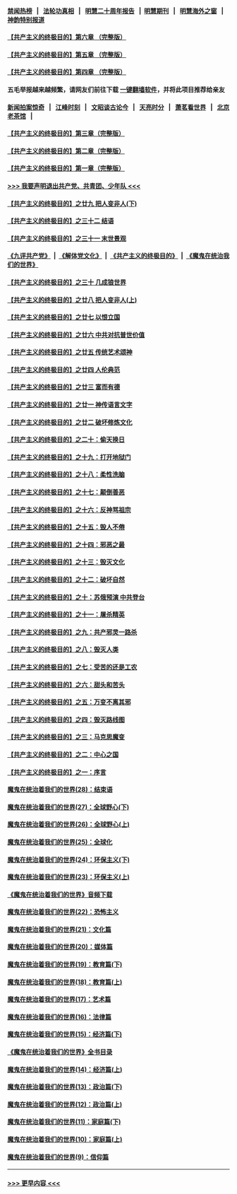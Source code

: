 #### [禁闻热榜](热点新闻.md?=0)  &nbsp;&nbsp;|&nbsp;&nbsp; [法轮功真相](https://github.com/gfw-breaker/truth/blob/master/README.md?=0) &nbsp;&nbsp;|&nbsp;&nbsp; [明慧二十周年报告](https://github.com/gfw-breaker/mh-reports/blob/master/README.md?=0) &nbsp;&nbsp;|&nbsp;&nbsp;[明慧期刊](https://github.com/gfw-breaker/mh-qikan) &nbsp;&nbsp;|&nbsp;&nbsp; [明慧海外之窗](https://github.com/gfw-breaker/mh-news/blob/master/README.md?=0) &nbsp;&nbsp;|&nbsp;&nbsp; [神韵特别报道](https://github.com/gfw-breaker/mh-news/blob/master/shenyun.md?=0)
#### [【共产主义的终极目的】第六章 （完整版）](../pages/nsc422/n11428913.md?t=02241731) 
#### [【共产主义的终极目的】第五章 （完整版）](../pages/nsc422/n11428912.md?t=02241731) 
#### [【共产主义的终极目的】第四章 （完整版）](../pages/nsc422/n11428907.md?t=02241731) 
#### 五毛举报越来越频繁，请网友们前往下载 [一键翻墙软件](https://github.com/gfw-breaker/ssr-accounts)，并将此项目推荐给亲友
#### [新闻拍案惊奇](https://github.com/gfw-breaker/banned-news/blob/master/pages/link4.md) &nbsp;&nbsp;|&nbsp;&nbsp; [江峰时刻](https://github.com/gfw-breaker/banned-news/blob/master/pages/link4.md) &nbsp;&nbsp;|&nbsp;&nbsp; [文昭谈古论今](https://github.com/gfw-breaker/banned-news/blob/master/pages/link4.md) &nbsp;&nbsp;|&nbsp;&nbsp; [天亮时分](https://github.com/gfw-breaker/banned-news/blob/master/pages/link4.md) &nbsp;&nbsp;|&nbsp;&nbsp; [萧茗看世界](https://github.com/gfw-breaker/banned-news/blob/master/pages/link4.md) &nbsp;&nbsp;|&nbsp;&nbsp; [北京老茶馆](https://github.com/gfw-breaker/banned-news/blob/master/pages/link4.md) &nbsp;&nbsp;|&nbsp;&nbsp; 
#### [【共产主义的终极目的】第三章（完整版）](../pages/nsc422/n11428848.md?t=02241731) 
#### [【共产主义的终极目的】第二章（完整版）](../pages/nsc422/n11428831.md?t=02241731) 
#### [【共产主义的终极目的】第一章（完整版）](../pages/nsc422/n11417651.md?t=02241731) 
#### [>>> 我要声明退出共产党、共青团、少年队 <<<](https://github.com/begood0513/goodnews/blob/master/quit/letter.md) 
#### [【共产主义的终极目的】之廿九 把人变非人(下)](../pages/nsc422/n11344140.md?t=02241731) 
#### [【共产主义的终极目的】之三十二 结语](../pages/nsc422/n11360535.md?t=02241731) 
#### [【共产主义的终极目的】之三十一 末世景观](../pages/nsc422/n11351129.md?t=02241731) 
#### [《九评共产党》](https://github.com/begood0513/9ping.md/blob/master/README.md) &nbsp;|&nbsp; [《解体党文化》](../../../../jtdwh.md/blob/master/README.md)  &nbsp;|&nbsp; [《共产主义的终极目的》](../../../../gczydzjmd.md/blob/master/README.md) &nbsp;|&nbsp; [《魔鬼在统治我们的世界》](../../../../mgztzwmdsj.md/blob/master/README.md) 
#### [【共产主义的终极目的】之三十 几成狼世界](../pages/nsc422/n11348280.md?t=02241731) 
#### [【共产主义的终极目的】之廿八 把人变非人(上)](../pages/nsc422/n11340492.md?t=02241731) 
#### [【共产主义的终极目的】之廿七 以恨立国](../pages/nsc422/n11336944.md?t=02241731) 
#### [【共产主义的终极目的】之廿六 中共对抗普世价值](../pages/nsc422/n11324785.md?t=02241731) 
#### [【共产主义的终极目的】之廿五 传统艺术颂神](../pages/nsc422/n11296396.md?t=02241731) 
#### [【共产主义的终极目的】之廿四 人伦典范](../pages/nsc422/n11296397.md?t=02241731) 
#### [【共产主义的终极目的】之廿三 富而有德](../pages/nsc422/n11283598.md?t=02241731) 
#### [【共产主义的终极目的】之廿一 神传语言文字](../pages/nsc422/n11263265.md?t=02241731) 
#### [【共产主义的终极目的】之廿二 破坏修炼文化](../pages/nsc422/n11245728.md?t=02241731) 
#### [【共产主义的终极目的】之二十：偷天换日](../pages/nsc422/n11238846.md?t=02241731) 
#### [【共产主义的终极目的】之十九：打开地狱门](../pages/nsc422/n11206376.md?t=02241731) 
#### [【共产主义的终极目的】之十八：柔性洗脑](../pages/nsc422/n11199994.md?t=02241731) 
#### [【共产主义的终极目的】之十七：颠倒善恶](../pages/nsc422/n11179782.md?t=02241731) 
#### [【共产主义的终极目的】之十六：反神骂祖宗](../pages/nsc422/n11166798.md?t=02241731) 
#### [【共产主义的终极目的】之十五：毁人不倦](../pages/nsc422/n11166792.md?t=02241731) 
#### [【共产主义的终极目的】之十四：邪恶之最](../pages/nsc422/n11150249.md?t=02241731) 
#### [【共产主义的终极目的】之十三：毁灭文化](../pages/nsc422/n11135227.md?t=02241731) 
#### [【共产主义的终极目的】之十二：破坏自然](../pages/nsc422/n11135214.md?t=02241731) 
#### [【共产主义的终极目的】之十：苏俄预演 中共登台](../pages/nsc422/n11118424.md?t=02241731) 
#### [【共产主义的终极目的】之十一：屠杀精英](../pages/nsc422/n11118442.md?t=02241731) 
#### [【共产主义的终极目的】之九：共产邪灵一路杀](../pages/nsc422/n11114139.md?t=02241731) 
#### [【共产主义的终极目的】之八：毁灭人类](../pages/nsc422/n11108503.md?t=02241731) 
#### [【共产主义的终极目的】之七：受苦的还是工农](../pages/nsc422/n11101809.md?t=02241731) 
#### [【共产主义的终极目的】之六：甜头和苦头](../pages/nsc422/n11096971.md?t=02241731) 
#### [【共产主义的终极目的】之五：万变不离其邪](../pages/nsc422/n11091285.md?t=02241731) 
#### [【共产主义的终极目的】之四：毁灭路线图](../pages/nsc422/n11086284.md?t=02241731) 
#### [【共产主义的终极目的】之三：马克思魔变](../pages/nsc422/n11061941.md?t=02241731) 
#### [【共产主义的终极目的】之二：中心之国](../pages/nsc422/n11047728.md?t=02241731) 
#### [【共产主义的终极目的】之一：序言](../pages/nsc422/n11086077.md?t=02241731) 
#### [魔鬼在统治着我们的世界(28)：结束语](../pages/nsc422/n10936246.md?t=02241731) 
#### [魔鬼在统治着我们的世界(27)：全球野心(下)](../pages/nsc422/n10928319.md?t=02241731) 
#### [魔鬼在统治着我们的世界(26)：全球野心(上)](../pages/nsc422/n10900318.md?t=02241731) 
#### [魔鬼在统治着我们的世界(25)：全球化](../pages/nsc422/n10788205.md?t=02241731) 
#### [魔鬼在统治着我们的世界(24)：环保主义(下)](../pages/nsc422/n10695307.md?t=02241731) 
#### [魔鬼在统治着我们的世界(23)：环保主义(上)](../pages/nsc422/n10688613.md?t=02241731) 
#### [《魔鬼在统治着我们的世界》音频下载](../pages/nsc422/n10635553.md?t=02241731) 
#### [魔鬼在统治着我们的世界(22)：恐怖主义](../pages/nsc422/n10614727.md?t=02241731) 
#### [魔鬼在统治着我们的世界(21)：文化篇](../pages/nsc422/n10597706.md?t=02241731) 
#### [魔鬼在统治着我们的世界(20)：媒体篇](../pages/nsc422/n10586579.md?t=02241731) 
#### [魔鬼在统治着我们的世界(19)：教育篇(下)](../pages/nsc422/n10564808.md?t=02241731) 
#### [魔鬼在统治着我们的世界(18)：教育篇(上)](../pages/nsc422/n10526970.md?t=02241731) 
#### [魔鬼在统治着我们的世界(17)：艺术篇](../pages/nsc422/n10499093.md?t=02241731) 
#### [魔鬼在统治着我们的世界(16)：法律篇](../pages/nsc422/n10485969.md?t=02241731) 
#### [魔鬼在统治着我们的世界(15)：经济篇(下)](../pages/nsc422/n10469975.md?t=02241731) 
#### [《魔鬼在统治着我们的世界》全书目录](../pages/nsc422/n10464261.md?t=02241731) 
#### [魔鬼在统治着我们的世界(14)：经济篇(上)](../pages/nsc422/n10457370.md?t=02241731) 
#### [魔鬼在统治着我们的世界(13)：政治篇(下)](../pages/nsc422/n10448270.md?t=02241731) 
#### [魔鬼在统治着我们的世界(12)：政治篇(上)](../pages/nsc422/n10444576.md?t=02241731) 
#### [魔鬼在统治着我们的世界(11)：家庭篇(下)](../pages/nsc422/n10440961.md?t=02241731) 
#### [魔鬼在统治着我们的世界(10)：家庭篇(上)](../pages/nsc422/n10435448.md?t=02241731) 
#### [魔鬼在统治着我们的世界(9)：信仰篇](../pages/nsc422/n10432159.md?t=02241731) 

----
#### [ >>> 更早内容 <<< ](../indexes/nsc422-earlier.md)
